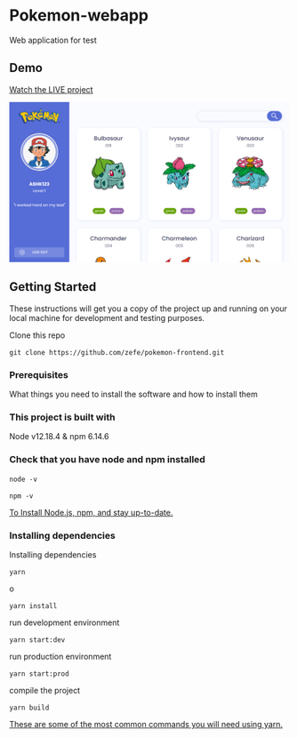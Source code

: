 # Pokemon-webapp
Web application for test

## Demo

[Watch the LIVE project ](https://pokapp.netlify.app/)


![Pokemon web app home](https://github.com/zefe/pokemon-frontend/blob/main/src/assets/images/home.png)

## Getting Started

These instructions will get you a copy of the project up and running on your local machine for development and testing purposes.

Clone this repo

```
git clone https://github.com/zefe/pokemon-frontend.git
```

### Prerequisites

What things you need to install the software and how to install them


### This project is built with

Node v12.18.4 & npm 6.14.6

### Check that you have node and npm installed

```
node -v
```

```
npm -v
```
[To Install Node.js, npm, and stay up-to-date.](https://www.npmjs.com/get-npm)


### Installing dependencies

Installing dependencies

```
yarn
```

o

```
yarn install
```

run development environment

```
yarn start:dev
```

run production environment

```
yarn start:prod
```

compile the project
```
yarn build
```

[These are some of the most common commands you will need using yarn.](https://classic.yarnpkg.com/en/docs/usage)
